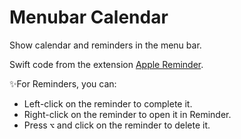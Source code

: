 # Menubar Calendar

Show calendar and reminders in the menu bar.

Swift code from the extension [Apple Reminder](https://www.raycast.com/raycast/apple-reminders).

✨For Reminders, you can:

- Left-click on the reminder to complete it.
- Right-click on the reminder to open it in Reminder.
- Press **`⌥`** and click on the reminder to delete it.
